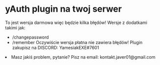 # yAuth plugin na twoj serwer
To jest wersja darmowa więc będzie kilka błędów!
Wersje z dodatkami takimi jak:
- /changepassword
- /remember
Oczywiście wersja płatna nie zawiera błędów!
Plugin zakupisz na DISCORD: YamesiakEXE#7601
<li> Masz jakiś problem, pytanie? Pisz na email: kontakt.javer01@gmail.com</li>
